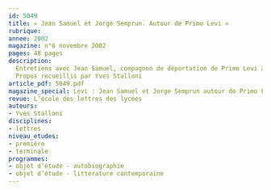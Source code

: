 ```yaml
---
id: 5049
title: « Jean Samuel et Jorge Semprun. Autour de Primo Levi »
rubrique: 
annee: 2002
magazine: n°6 novembre 2002
pages: 48 pages
description: 
  Entretiens avec Jean Samuel, compagnon de déportation de Primo Levi à Auschwitz, et Jorge Semprun, dont l’œuvre est traversée par une réflexion sur sa détention à Buchenwald
  Propos recueillis par Yves Stalloni
article_pdf: 5049.pdf
magazine_special: Levi : Jean Samuel et Jorge Semprun autour de Primo Levi
revue: L’école des lettres des lycées
auteurs:
- Yves Stalloni
disciplines:
- lettres
niveau_etudes:
- première
- terminale
programmes:
- objet d’étude - autobiographie
- objet d’étude - littérature contemporaine
---
```

